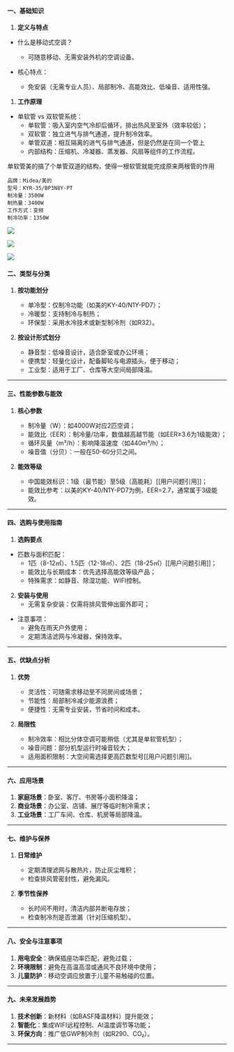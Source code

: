 
#### **一、基础知识**  

1. **定义与特点**  

- 什么是移动式空调？  
     - 可随意移动、无需安装外机的空调设备。  

- 核心特点：  
     - 免安装（无需专业人员）、局部制冷、高能效比、低噪音、适用性强。  

1. **工作原理**  
   
- 单软管 vs 双软管系统：  
     - 单软管：吸入室内空气冷却后循环，排出热风至室外（效率较低）；  
     - 双软管：独立进气与排气通道，提升制冷效率。  
     - 单管双道：相互隔离的进气与排气通道，但是仍然是在同一个管上
   - 内部结构：压缩机、冷凝器、蒸发器、风扇等组件的工作流程。  


单软管美的搞了个单管双道的结构，使得一根软管就能完成原来两根管的作用

```text
品牌：Midea/美的 
型号：KYR-35/BP3N8Y-PT 
制冷量：3500W 
制热量：3400W 
工作方式：变频 
制冷功率：1350W
```

![](https://i0.hdslb.com/bfs/openplatform/d3b1af78f1b355ac3f9e5cb801ac0f55c2bbee2d.png)

![](https://i0.hdslb.com/bfs/openplatform/fa05cc0b1c7b3ef63a3afbfcf621036be3de4a1b.png)


![](https://i0.hdslb.com/bfs/openplatform/6cbf1b37f65d88c0305b3223f815dd0607cf3f60.png)


#### **二、类型与分类**  

1. **按功能划分**  
   - 单冷型：仅制冷功能（如美的KY-40/N1Y-PD7）；  
   - 冷暖型：支持制冷与制热；  
   - 环保型：采用水冷技术或新型制冷剂（如R32）。  

2. **按设计形式划分**  
   - 静音型：低噪音设计，适合卧室或办公环境；  
   - 便携型：轻量化设计，配备脚轮与电源插头，便于移动；  
   - 工业型：适用于工厂、仓库等大空间局部降温。  

---

#### **三、性能参数与能效**  

1. **核心参数**  
   - 制冷量（W）：如4000W对应2匹空调；  
   - 能效比（EER）：制冷量/功率，数值越高越节能（如EER≥3.6为1级能效）；  
   - 循环风量（m³/h）：影响降温速度（如440m³/h）；  
   - 噪音值（分贝）：一般在50-60分贝之间。  


2. **能效等级**  
   - 中国能效标识：1级（最节能）至5级（高能耗）[[用户问题引用]]；  
   - 能效比参考：以美的KY-40/N1Y-PD7为例，EER=2.7，通常属于3级能效。  

---


#### **四、选购与使用指南**  


1. **选购要点**  
- 匹数与面积匹配：  
     - 1匹（8-12㎡）、1.5匹（12-18㎡）、2匹（18-25㎡）[[用户问题引用]]；  
   - 能效比与长期成本：优先选择高能效等级产品；  
   - 特殊需求：如静音、除湿功能、WIFI控制。  

2. **安装与使用**  
   - 无需复杂安装：仅需将排风管伸出窗外即可；  

- 注意事项：  
     - 避免在雨天户外使用；  
     - 定期清洁滤网与冷凝器，保持效率。  

---


#### **五、优缺点分析**  


1. **优势**  
   - 灵活性：可随需求移动至不同房间或场景；  
   - 节能性：局部制冷减少能源浪费；  
   - 便捷性：无需专业安装，节省时间和成本。  

2. **局限性**  
   - 制冷效率：相比分体空调可能稍低（尤其是单软管机型）；  
   - 噪音问题：部分机型运行时噪音较大；  
   - 适用面积限制：大空间需选择更高匹数型号[[用户问题引用]]。  

---

#### **六、应用场景**  
1. **家庭场景**：卧室、客厅、书房等小面积降温；  
2. **商业场景**：办公室、店铺、展厅等临时制冷需求；  
3. **工业场景**：工厂车间、仓库、机房等局部降温。  

---

#### **七、维护与保养**  
1. **日常维护**  
   - 定期清理滤网与散热片，防止灰尘堆积；  
   - 检查排风管密封性，避免漏风。  

2. **季节性保养**  
   - 长时间不用时，清洁内部并断电存放；  
   - 检查制冷剂是否泄漏（针对压缩机型）。  

---

#### **八、安全与注意事项**  
1. **用电安全**：确保插座功率匹配，避免过载；  
2. **环境限制**：避免在高温高湿或通风不良环境中使用；  
3. **儿童防护**：移动空调应放置于儿童不易触碰的位置。  

---

#### **九、未来发展趋势**  
1. **技术创新**：新材料（如BASF降温材料）提升能效；  
2. **智能化**：集成WIFI远程控制、AI温度调节等功能；  
3. **环保方向**：推广低GWP制冷剂（如R290、CO₂）。  

--- 
